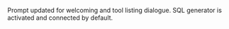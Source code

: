 Prompt updated for welcoming and tool listing dialogue.
SQL generator is activated and connected by default.
